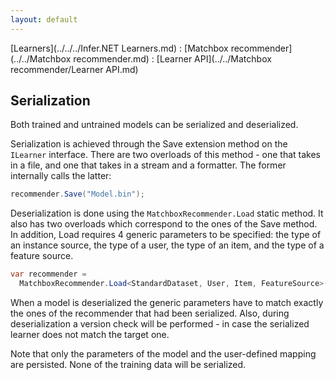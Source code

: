 ```yaml
---
layout: default
---
```

[Learners](../../../Infer.NET Learners.md) : [Matchbox recommender](../../Matchbox recommender.md) : [Learner API](../../Matchbox recommender/Learner API.md)

## Serialization

Both trained and untrained models can be serialized and deserialized.

Serialization is achieved through the Save extension method on the `ILearner` interface. There are two overloads of this method - one that takes in a file, and one that takes in a stream and a formatter. The former internally calls the latter:
```csharp
recommender.Save("Model.bin");
```
Deserialization is done using the `MatchboxRecommender.Load` static method. It also has two overloads which correspond to the ones of the Save method. In addition, Load requires 4 generic parameters to be specified: the type of an instance source, the type of a user, the type of an item, and the type of a feature source.
```csharp
var recommender =
  MatchboxRecommender.Load<StandardDataset, User, Item, FeatureSource>("Model.bin");
```
When a model is deserialized the generic parameters have to match exactly the ones of the recommender that had been serialized. Also, during deserialization a version check will be performed - in case the serialized learner does not match the target one.

Note that only the parameters of the model and the user-defined mapping are persisted. None of the training data will be serialized.
